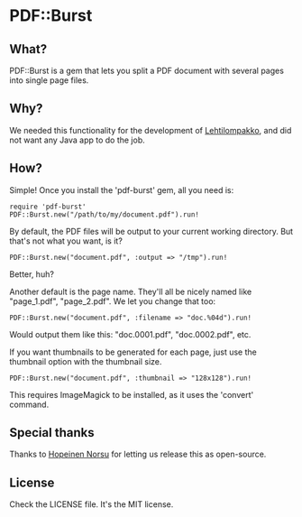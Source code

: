 # PDF::Burst

## What?

PDF::Burst is a gem that lets you split a PDF document with several pages into single page files.


## Why?

We needed this functionality for the development of [Lehtilompakko](http://lehtilompakko.fi/), and did not want any Java app to do the job.


## How?

Simple! Once you install the 'pdf-burst' gem, all you need is:

    require 'pdf-burst'
    PDF::Burst.new("/path/to/my/document.pdf").run!

By default, the PDF files will be output to your current working directory. But that's not what you want, is it?

    PDF::Burst.new("document.pdf", :output => "/tmp").run!

Better, huh?

Another default is the page name. They'll all be nicely named like "page_1.pdf", "page_2.pdf". We let you change that too:

    PDF::Burst.new("document.pdf", :filename => "doc.%04d").run!

Would output them like this: "doc.0001.pdf", "doc.0002.pdf", etc.

If you want thumbnails to be generated for each page, just use the thumbnail option with the thumbnail size.

    PDF::Burst.new("document.pdf", :thumbnail => "128x128").run!

This requires ImageMagick to be installed, as it uses the 'convert' command.


## Special thanks

Thanks to [Hopeinen Norsu](http://hopeinennorsu.fi/) for letting us release this as open-source.


## License

Check the LICENSE file. It's the MIT license.
